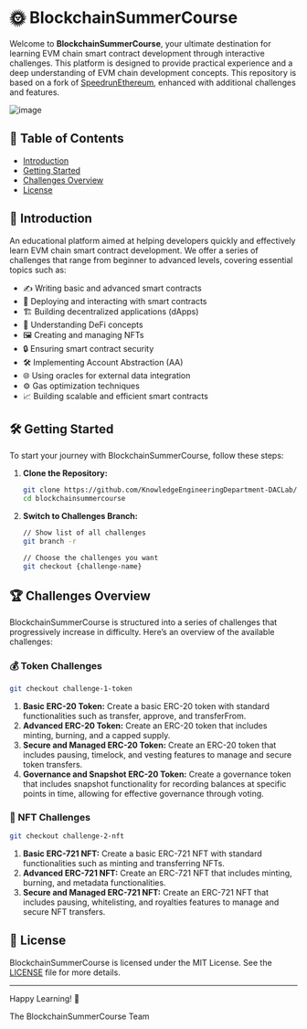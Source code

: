 
# 🌞 BlockchainSummerCourse

Welcome to **BlockchainSummerCourse**, your ultimate destination for learning EVM chain smart contract development through interactive challenges. This platform is designed to provide practical experience and a deep understanding of EVM chain development concepts. This repository is based on a fork of [SpeedrunEthereum](https://github.com/KnowledgeEngineeringDepartment-DACLab/SpeedRunEthereum), enhanced with additional challenges and features.

![image](https://github.com/KnowledgeEngineeringDepartment-DACLab/BlockchainSummerCourse/assets/141414350/bca08ba1-6349-464a-9abb-cf9802384300)

## 📑 Table of Contents

- [Introduction](#introduction)
- [Getting Started](#getting-started)
- [Challenges Overview](#challenges-overview)
- [License](#license)

## 📘 Introduction

An educational platform aimed at helping developers quickly and effectively learn EVM chain smart contract development. We offer a series of challenges that range from beginner to advanced levels, covering essential topics such as:

- ✍️ Writing basic and advanced smart contracts
- 🚀 Deploying and interacting with smart contracts
- 🏗️ Building decentralized applications (dApps)
- 💸 Understanding DeFi concepts
- 🖼️ Creating and managing NFTs
- 🔒 Ensuring smart contract security
- 🛠️ Implementing Account Abstraction (AA)
- 🌐 Using oracles for external data integration
- ⚙️ Gas optimization techniques
- 📈 Building scalable and efficient smart contracts

## 🛠️ Getting Started

To start your journey with BlockchainSummerCourse, follow these steps:

1. **Clone the Repository:**
   ```bash
   git clone https://github.com/KnowledgeEngineeringDepartment-DACLab/BlockchainSummerCourse.git
   cd blockchainsummercourse
   ```

2. **Switch to Challenges Branch:**
   ```bash
   // Show list of all challenges
   git branch -r
   ```
   ```bash
   // Choose the challenges you want
   git checkout {challenge-name}
   ```

## 🏆 Challenges Overview

BlockchainSummerCourse is structured into a series of challenges that progressively increase in difficulty. Here’s an overview of the available challenges:

### 💰 Token Challenges
```bash
git checkout challenge-1-token
```
1. **Basic ERC-20 Token:** Create a basic ERC-20 token with standard functionalities such as transfer, approve, and transferFrom.
2. **Advanced ERC-20 Token:** Create an ERC-20 token that includes minting, burning, and a capped supply.
3. **Secure and Managed ERC-20 Token:** Create an ERC-20 token that includes pausing, timelock, and vesting features to manage and secure token transfers.
4. **Governance and Snapshot ERC-20 Token:** Create a governance token that includes snapshot functionality for recording balances at specific points in time, allowing for effective governance through voting.

### 🎨 NFT Challenges
```bash
git checkout challenge-2-nft
```
1. **Basic ERC-721 NFT:** Create a basic ERC-721 NFT with standard functionalities such as minting and transferring NFTs.
2. **Advanced ERC-721 NFT:** Create an ERC-721 NFT that includes minting, burning, and metadata functionalities.
3. **Secure and Managed ERC-721 NFT:** Create an ERC-721 NFT that includes pausing, whitelisting, and royalties features to manage and secure NFT transfers.

## 📜 License

BlockchainSummerCourse is licensed under the MIT License. See the [LICENSE](LICENSE) file for more details.

---

Happy Learning! 🌟

The BlockchainSummerCourse Team

